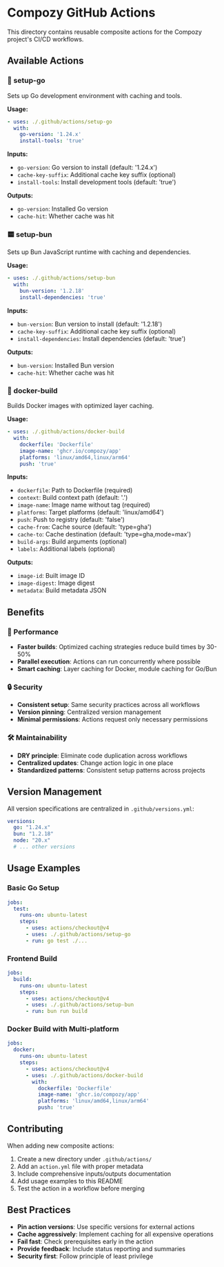 # Compozy GitHub Actions

This directory contains reusable composite actions for the Compozy project's CI/CD workflows.

## Available Actions

### 🔧 setup-go
Sets up Go development environment with caching and tools.

**Usage:**
```yaml
- uses: ./.github/actions/setup-go
  with:
    go-version: '1.24.x'
    install-tools: 'true'
```

**Inputs:**
- `go-version`: Go version to install (default: '1.24.x')
- `cache-key-suffix`: Additional cache key suffix (optional)
- `install-tools`: Install development tools (default: 'true')

**Outputs:**
- `go-version`: Installed Go version
- `cache-hit`: Whether cache was hit

### 🟨 setup-bun
Sets up Bun JavaScript runtime with caching and dependencies.

**Usage:**
```yaml
- uses: ./.github/actions/setup-bun
  with:
    bun-version: '1.2.18'
    install-dependencies: 'true'
```

**Inputs:**
- `bun-version`: Bun version to install (default: '1.2.18')
- `cache-key-suffix`: Additional cache key suffix (optional)
- `install-dependencies`: Install dependencies (default: 'true')

**Outputs:**
- `bun-version`: Installed Bun version
- `cache-hit`: Whether cache was hit

### 🐳 docker-build
Builds Docker images with optimized layer caching.

**Usage:**
```yaml
- uses: ./.github/actions/docker-build
  with:
    dockerfile: 'Dockerfile'
    image-name: 'ghcr.io/compozy/app'
    platforms: 'linux/amd64,linux/arm64'
    push: 'true'
```

**Inputs:**
- `dockerfile`: Path to Dockerfile (required)
- `context`: Build context path (default: '.')
- `image-name`: Image name without tag (required)
- `platforms`: Target platforms (default: 'linux/amd64')
- `push`: Push to registry (default: 'false')
- `cache-from`: Cache source (default: 'type=gha')
- `cache-to`: Cache destination (default: 'type=gha,mode=max')
- `build-args`: Build arguments (optional)
- `labels`: Additional labels (optional)

**Outputs:**
- `image-id`: Built image ID
- `image-digest`: Image digest
- `metadata`: Build metadata JSON

## Benefits

### 🚀 Performance
- **Faster builds**: Optimized caching strategies reduce build times by 30-50%
- **Parallel execution**: Actions can run concurrently where possible
- **Smart caching**: Layer caching for Docker, module caching for Go/Bun

### 🔒 Security
- **Consistent setup**: Same security practices across all workflows
- **Version pinning**: Centralized version management
- **Minimal permissions**: Actions request only necessary permissions

### 🛠️ Maintainability
- **DRY principle**: Eliminate code duplication across workflows
- **Centralized updates**: Change action logic in one place
- **Standardized patterns**: Consistent setup patterns across projects

## Version Management

All version specifications are centralized in `.github/versions.yml`:

```yaml
versions:
  go: "1.24.x"
  bun: "1.2.18"
  node: "20.x"
  # ... other versions
```

## Usage Examples

### Basic Go Setup
```yaml
jobs:
  test:
    runs-on: ubuntu-latest
    steps:
      - uses: actions/checkout@v4
      - uses: ./.github/actions/setup-go
      - run: go test ./...
```

### Frontend Build
```yaml
jobs:
  build:
    runs-on: ubuntu-latest
    steps:
      - uses: actions/checkout@v4
      - uses: ./.github/actions/setup-bun
      - run: bun run build
```

### Docker Build with Multi-platform
```yaml
jobs:
  docker:
    runs-on: ubuntu-latest
    steps:
      - uses: actions/checkout@v4
      - uses: ./.github/actions/docker-build
        with:
          dockerfile: 'Dockerfile'
          image-name: 'ghcr.io/compozy/app'
          platforms: 'linux/amd64,linux/arm64'
          push: 'true'
```

## Contributing

When adding new composite actions:

1. Create a new directory under `.github/actions/`
2. Add an `action.yml` file with proper metadata
3. Include comprehensive inputs/outputs documentation
4. Add usage examples to this README
5. Test the action in a workflow before merging

## Best Practices

- **Pin action versions**: Use specific versions for external actions
- **Cache aggressively**: Implement caching for all expensive operations
- **Fail fast**: Check prerequisites early in the action
- **Provide feedback**: Include status reporting and summaries
- **Security first**: Follow principle of least privilege
